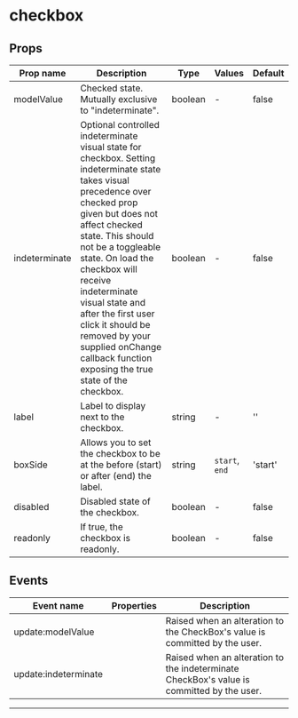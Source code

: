 # checkbox

## Props

| Prop name     | Description                                                                                                                                                                                                                                                                                                                                                                                                              | Type    | Values         | Default |
| ------------- | ------------------------------------------------------------------------------------------------------------------------------------------------------------------------------------------------------------------------------------------------------------------------------------------------------------------------------------------------------------------------------------------------------------------------ | ------- | -------------- | ------- |
| modelValue    | Checked state. Mutually exclusive to "indeterminate".                                                                                                                                                                                                                                                                                                                                                                    | boolean | -              | false   |
| indeterminate | Optional controlled indeterminate visual state for checkbox. Setting indeterminate state takes visual precedence over checked prop given but does not affect checked state. This should not be a toggleable state. On load the checkbox will receive indeterminate visual state and after the first user click it should be removed by your supplied onChange callback function exposing the true state of the checkbox. | boolean | -              | false   |
| label         | Label to display next to the checkbox.                                                                                                                                                                                                                                                                                                                                                                                   | string  | -              | ''      |
| boxSide       | Allows you to set the checkbox to be at the before (start) or after (end) the label.                                                                                                                                                                                                                                                                                                                                     | string  | `start`, `end` | 'start' |
| disabled      | Disabled state of the checkbox.                                                                                                                                                                                                                                                                                                                                                                                          | boolean | -              | false   |
| readonly      | If true, the checkbox is readonly.                                                                                                                                                                                                                                                                                                                                                                                       | boolean | -              | false   |

## Events

| Event name           | Properties | Description                                                                               |
| -------------------- | ---------- | ----------------------------------------------------------------------------------------- |
| update:modelValue    |            | Raised when an alteration to the CheckBox's value is committed by the user.               |
| update:indeterminate |            | Raised when an alteration to the indeterminate CheckBox's value is committed by the user. |

---
